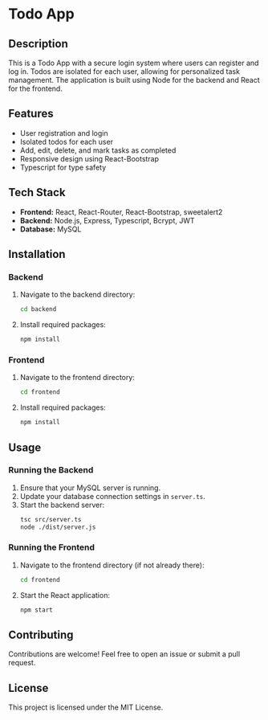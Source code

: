 # Todo App

## Description

This is a Todo App with a secure login system where users can register and log in. Todos are isolated for each user, allowing for personalized task management. The application is built using Node for the backend and React for the frontend.

## Features
- User registration and login
- Isolated todos for each user
- Add, edit, delete, and mark tasks as completed
- Responsive design using React-Bootstrap
- Typescript for type safety

## Tech Stack
- **Frontend:** React, React-Router, React-Bootstrap, sweetalert2
- **Backend:** Node.js, Express, Typescript, Bcrypt, JWT
- **Database:** MySQL

## Installation
### Backend
1. Navigate to the backend directory:
   ```bash
   cd backend

2. Install required packages:
   ```bash
   npm install

### Frontend
1. Navigate to the frontend directory:
   ```bash
   cd frontend
   ```
   
2. Install required packages:
   ```bash
   npm install
   ```

## Usage

### Running the Backend
1. Ensure that your MySQL server is running.
2. Update your database connection settings in `server.ts`.
3. Start the backend server:
   ```bash
   tsc src/server.ts
   node ./dist/server.js
   ```

### Running the Frontend
1. Navigate to the frontend directory (if not already there):
   ```bash
   cd frontend
   ```
   
2. Start the React application:
   ```bash
   npm start
   ```

## Contributing
Contributions are welcome! Feel free to open an issue or submit a pull request.

## License
This project is licensed under the MIT License.

